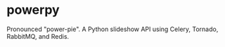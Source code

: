 # powerpy

Pronounced "power-pie". A Python slideshow API using Celery, Tornado, RabbitMQ, and Redis.
